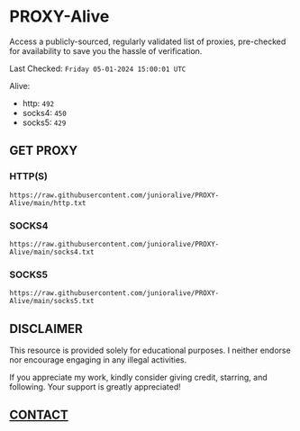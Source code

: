 # PROXY-Alive

Access a publicly-sourced, regularly validated list of proxies, pre-checked for availability to save you the hassle of verification.

Last Checked: `Friday 05-01-2024 15:00:01 UTC`

Alive:
- http: `492`
- socks4: `450`
- socks5: `429`

## GET PROXY

### HTTP(S)

```https://raw.githubusercontent.com/junioralive/PROXY-Alive/main/http.txt```

### SOCKS4

```https://raw.githubusercontent.com/junioralive/PROXY-Alive/main/socks4.txt```

### SOCKS5

```https://raw.githubusercontent.com/junioralive/PROXY-Alive/main/socks5.txt```

## DISCLAIMER

This resource is provided solely for educational purposes. I neither endorse nor encourage engaging in any illegal activities.

If you appreciate my work, kindly consider giving credit, starring, and following. Your support is greatly appreciated! 

## [CONTACT](https://t.me/TheJuniorAlive)
